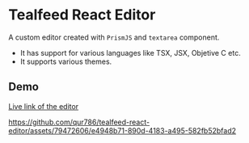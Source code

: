 # Tealfeed React Editor

A custom editor created with `PrismJS` and `textarea` component.

- It has support for various languages like TSX, JSX, Objetive C etc.
- It supports various themes.

## Demo

[Live link of the editor](https://qur786.github.io/tealfeed-react-editor/)


https://github.com/qur786/tealfeed-react-editor/assets/79472606/e4948b71-890d-4183-a495-582fb52bfad2

